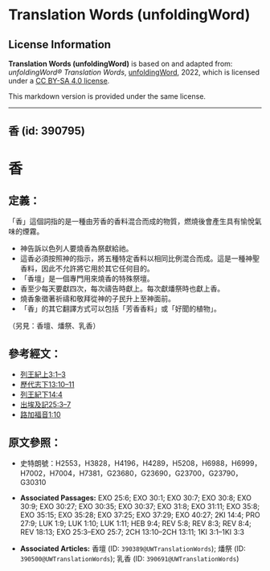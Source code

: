 # Translation Words (unfoldingWord)

## License Information

**Translation Words (unfoldingWord)** is based on and adapted from: _unfoldingWord® Translation Words_, [unfoldingWord](https://unfoldingword.org/utw), 2022, which is licensed under a [CC BY-SA 4.0 license](https://creativecommons.org/licenses/by-sa/4.0/legalcode.en).

This markdown version is provided under the same license.



--------------------------------

## 香 (id: 390795)

香
=

定義：
---

「香」這個詞指的是一種由芳香的香料混合而成的物質，燃燒後會產生具有愉悅氣味的煙霧。

* 神告訴以色列人要燒香為祭獻給祂。
* 這香必須按照神的指示，將五種特定香料以相同比例混合而成。這是一種神聖香料，因此不允許將它用於其它任何目的。
* 「香壇」是一個專門用來燒香的特殊祭壇。
* 香至少每天要獻四次，每次禱告時獻上。每次獻燔祭時也獻上香。
* 燒香象徵著祈禱和敬拜從神的子民升上至神面前。
* 「香」的其它翻譯方式可以包括「芳香香料」或「好聞的植物」。

（另見：香壇、燔祭、乳香）

參考經文：
-----

* [列王紀上3:1–3](https://ref.ly/1Kgs3:1-1Kgs3:3)
* [歷代志下13:10–11](https://ref.ly/2Chr13:10-2Chr13:11)
* [列王紀下14:4](https://ref.ly/2Kgs14:4)
* [出埃及記25:3–7](https://ref.ly/Exod25:3-Exod25:7)
* [路加福音1:10](https://ref.ly/Luke1:10)

原文參照：
-----

* 史特朗號：H2553，H3828，H4196，H4289，H5208，H6988，H6999，H7002，H7004，H7381，G23680，G23690，G23700，G23790，G30310

* **Associated Passages:** EXO 25:6; EXO 30:1; EXO 30:7; EXO 30:8; EXO 30:9; EXO 30:27; EXO 30:35; EXO 30:37; EXO 31:8; EXO 31:11; EXO 35:8; EXO 35:15; EXO 35:28; EXO 37:25; EXO 37:29; EXO 40:27; 2KI 14:4; PRO 27:9; LUK 1:9; LUK 1:10; LUK 1:11; HEB 9:4; REV 5:8; REV 8:3; REV 8:4; REV 18:13; EXO 25:3–EXO 25:7; 2CH 13:10–2CH 13:11; 1KI 3:1–1KI 3:3
* **Associated Articles:** 香壇 (ID: `390389@UWTranslationWords`); 燔祭 (ID: `390500@UWTranslationWords`); 乳香 (ID: `390691@UWTranslationWords`)


